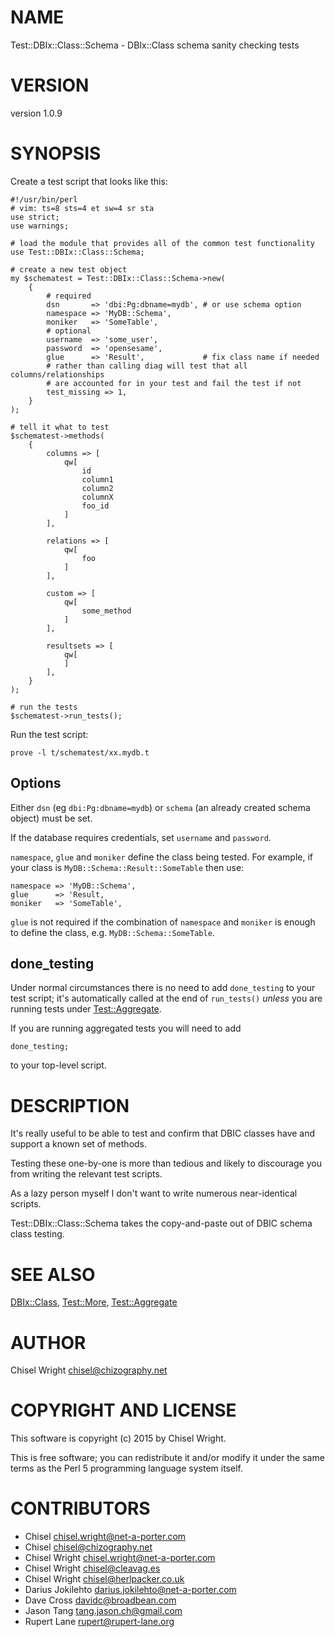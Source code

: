 # NAME

Test::DBIx::Class::Schema - DBIx::Class schema sanity checking tests

# VERSION

version 1.0.9

# SYNOPSIS

Create a test script that looks like this:

    #!/usr/bin/perl
    # vim: ts=8 sts=4 et sw=4 sr sta
    use strict;
    use warnings;

    # load the module that provides all of the common test functionality
    use Test::DBIx::Class::Schema;

    # create a new test object
    my $schematest = Test::DBIx::Class::Schema->new(
        {
            # required
            dsn       => 'dbi:Pg:dbname=mydb', # or use schema option
            namespace => 'MyDB::Schema',
            moniker   => 'SomeTable',
            # optional
            username  => 'some_user',
            password  => 'opensesame',
            glue      => 'Result',             # fix class name if needed
            # rather than calling diag will test that all columns/relationships
            # are accounted for in your test and fail the test if not
            test_missing => 1,
        }
    );

    # tell it what to test
    $schematest->methods(
        {
            columns => [
                qw[
                    id
                    column1
                    column2
                    columnX
                    foo_id
                ]
            ],

            relations => [
                qw[
                    foo
                ]
            ],

            custom => [
                qw[
                    some_method
                ]
            ],

            resultsets => [
                qw[
                ]
            ],
        }
    );

    # run the tests
    $schematest->run_tests();

Run the test script:

    prove -l t/schematest/xx.mydb.t

## Options

Either `dsn` (eg `dbi:Pg:dbname=mydb`) or `schema` (an already
created schema object) must be set.

If the database requires credentials, set `username` and `password`.

`namespace`, `glue` and `moniker` define the class being tested.
For example, if your class is `MyDB::Schema::Result::SomeTable` then use:

    namespace => 'MyDB::Schema',
    glue      => 'Result,
    moniker   => 'SomeTable',

`glue` is not required if the combination of `namespace` and `moniker`
is enough to define the class, e.g. `MyDB::Schema::SomeTable`.

## done\_testing

Under normal circumstances there is no need to add `done_testing` to your
test script; it's automatically called at the end of `run_tests()` _unless_
you are running tests under [Test::Aggregate](https://metacpan.org/pod/Test::Aggregate).

If you are running aggregated tests you will need to add

    done_testing;

to your top-level script.

# DESCRIPTION

It's really useful to be able to test and confirm that DBIC classes have and
support a known set of methods.

Testing these one-by-one is more than tedious and likely to discourage you
from writing the relevant test scripts.

As a lazy person myself I don't want to write numerous near-identical scripts.

Test::DBIx::Class::Schema takes the copy-and-paste out of DBIC schema class testing.

# SEE ALSO

[DBIx::Class](https://metacpan.org/pod/DBIx::Class),
[Test::More](https://metacpan.org/pod/Test::More),
[Test::Aggregate](https://metacpan.org/pod/Test::Aggregate)

# AUTHOR

Chisel Wright <chisel@chizography.net>

# COPYRIGHT AND LICENSE

This software is copyright (c) 2015 by Chisel Wright.

This is free software; you can redistribute it and/or modify it under
the same terms as the Perl 5 programming language system itself.

# CONTRIBUTORS

- Chisel <chisel.wright@net-a-porter.com>
- Chisel <chisel@chizography.net>
- Chisel Wright <chisel.wright@net-a-porter.com>
- Chisel Wright <chisel@cleavag.es>
- Chisel Wright <chisel@herlpacker.co.uk>
- Darius Jokilehto <darius.jokilehto@net-a-porter.com>
- Dave Cross <davidc@broadbean.com>
- Jason Tang <tang.jason.ch@gmail.com>
- Rupert Lane <rupert@rupert-lane.org>

